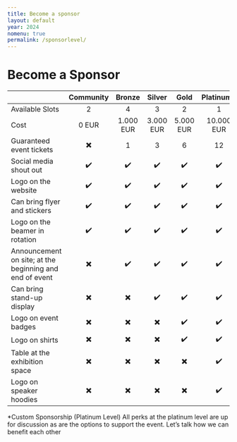 ```yaml
---
title: Become a sponsor
layout: default
year: 2024
nomenu: true
permalink: /sponsorlevel/
---
```

# Become a Sponsor

|                                                         | Community                | Bronze                   | Silver                   | Gold                     | Platinum*          |
|---------------------------------------------------------|:------------------------:|:------------------------:|:------------------------:|:------------------------:|:------------------:|
| Available Slots                                         | 2                        | 4                        | 3                        | 2                        | 1                  |
| Cost                                                    | 0 EUR                    | 1.000 EUR                | 3.000 EUR                | 5.000 EUR                | 10.000 EUR         |
| Guaranteed event tickets                                | :heavy_multiplication_x: | 1                        | 3                        | 6                        | 12                 |
| Social media shout out                                  | :heavy_check_mark:       | :heavy_check_mark:       | :heavy_check_mark:       | :heavy_check_mark:       | :heavy_check_mark: |
| Logo on the website                                     | :heavy_check_mark:       | :heavy_check_mark:       | :heavy_check_mark:       | :heavy_check_mark:       | :heavy_check_mark: |
| Can bring flyer and stickers                            | :heavy_check_mark:       | :heavy_check_mark:       | :heavy_check_mark:       | :heavy_check_mark:       | :heavy_check_mark: |
| Logo on the beamer in rotation                          | :heavy_check_mark:       | :heavy_check_mark:       | :heavy_check_mark:       | :heavy_check_mark:       | :heavy_check_mark: |
| Announcement on site; at the beginning and end of event | :heavy_multiplication_x: | :heavy_check_mark:       | :heavy_check_mark:       | :heavy_check_mark:       | :heavy_check_mark: |
| Can bring stand-up display                              | :heavy_multiplication_x: | :heavy_multiplication_x: | :heavy_check_mark:       | :heavy_check_mark:       | :heavy_check_mark: |
| Logo on event badges                                    | :heavy_multiplication_x: | :heavy_multiplication_x: | :heavy_multiplication_x: | :heavy_check_mark:       | :heavy_check_mark: |
| Logo on shirts                                          | :heavy_multiplication_x: | :heavy_multiplication_x: | :heavy_multiplication_x: | :heavy_check_mark:       | :heavy_check_mark: |
| Table at the exhibition space                           | :heavy_multiplication_x: | :heavy_multiplication_x: | :heavy_multiplication_x: | :heavy_multiplication_x: | :heavy_check_mark: |
| Logo on speaker hoodies                                 | :heavy_multiplication_x: | :heavy_multiplication_x: | :heavy_multiplication_x: | :heavy_multiplication_x: | :heavy_check_mark: |

*Custom Sponsorship (Platinum Level)
All perks at the platinum level are up for discussion as are the options to support the event. Let’s talk 
how we can benefit each other
